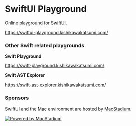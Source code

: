 # SwiftUI Playground

Online playground for [SwiftUI](https://developer.apple.com/xcode/swiftui/).

https://swiftui-playground.kishikawakatsumi.com/


### Other Swift related playgrounds

**Swift Playground**

https://swift-playground.kishikawakatsumi.com/

**Swift AST Explorer**

https://swift-ast-explorer.kishikawakatsumi.com/


### Sponsors

SwiftUI and the Mac environment are hosted by [MacStadium](https://www.macstadium.com/opensource-members).

[![Powered by MacStadium](https://user-images.githubusercontent.com/40610/79641762-7db0a580-81d4-11ea-90b2-ec618491a67e.png)](https://www.macstadium.com)
